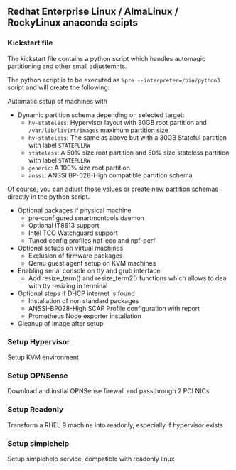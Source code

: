 ## Redhat Enterprise Linux / AlmaLinux / RockyLinux anaconda scipts

### Kickstart file

The kickstart file contains a python script which handles automagic partitioning and other small adjustemnts.

The python script is to be executed as `%pre --interpreter=/bin/python3` script and will create the following:

Automatic setup of machines with

- Dynamic partition schema depending on selected target:
  - `hv-stateless`: Hypervisor layout with 30GB root partition and `/var/lib/livirt/images` maximum partition size
  - `hv-stateless`: The same as above but with a 30GB Stateful partition with label `STATEFULRW`
  - `stateless`: A 50% size root partition and 50% size stateless partition with label `STATEFULRW`
  - `generic`: A 100% size root partition
  - `anssi`: ANSSI BP-028-High compatible partition schema

Of course, you can adjust those values or create new partition schemas directly in the python script.

- Optional packages if physical machine
    - pre-configured smartmontools daemon
    - Optional IT8613 support
    - Intel TCO Watchguard support
    - Tuned config profiles npf-eco and npf-perf
- Optional setups on virtual machines
    - Exclusion of firmware packages
    - Qemu guest agent setup on KVM machines
- Enabling serial console on tty and grub interface
    - Add resize_term() and resize_term2() functions which allows to deal with tty resizing in terminal
- Optional steps if DHCP internet is found
    - Installation of non standard packages
    - ANSSI-BP028-High SCAP Profile configuration with report
    - Prometheus Node exporter installation
- Cleanup of image after setup

### Setup Hypervisor

Setup KVM environment

### Setup OPNSense

Download and instlal OPNSense firewall and passthrough 2 PCI NICs

### Setup Readonly

Transform a RHEL 9 machine into readonly, especially if hypervisor exists

### Setup simplehelp

Setup simplehelp service, compatible with readonly linux